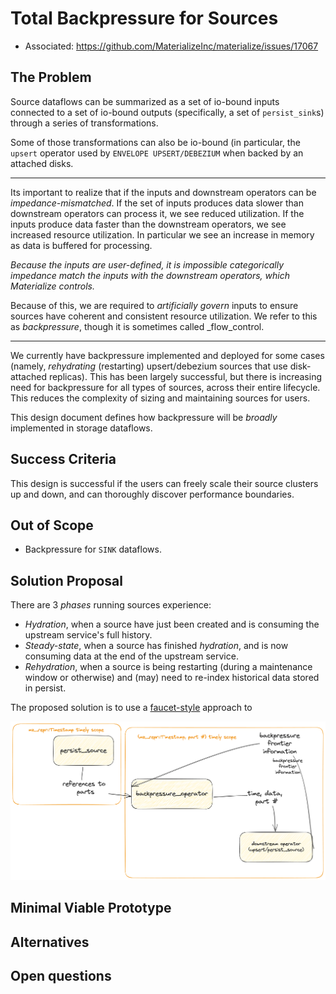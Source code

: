# Total Backpressure for Sources

- Associated: <https://github.com/MaterializeInc/materialize/issues/17067>

<!--
The goal of a design document is to thoroughly discover problems and
examine potential solutions before moving into the delivery phase of
a project. In order to be ready to share, a design document must address
the questions in each of the following sections. Any additional content
is at the discretion of the author.

Note: Feel free to add or remove sections as needed. However, most design
docs should at least keep the suggested sections.
-->

## The Problem

<!--
What is the user problem we want to solve?

The answer to this question should link to at least one open GitHub
issue describing the problem.
-->

Source dataflows can be summarized as a set of io-bound inputs connected to a set of io-bound
outputs (specifically, a set of `persist_sink`s) through a series of transformations.

Some of those transformations can also be io-bound (in particular, the `upsert` operator used by
`ENVELOPE UPSERT/DEBEZIUM` when backed by an attached disks.

---

Its important to realize that if the inputs and downstream operators can be _impedance-mismatched_.
If the set of inputs produces data slower than downstream operators can process it, we see reduced
utilization. If the inputs produce data faster than the downstream operators, we see increased
resource utilization. In particular we see an increase in memory as data is buffered for processing.

_Because the inputs are user-defined, it is impossible categorically impedance match the inputs with
the downstream operators, which Materialize controls._

Because of this, we are required to _artificially govern_ inputs to ensure sources have coherent and
consistent resource utilization. We refer to this as _backpressure_, though it is sometimes called
_flow_control.

---

We currently have backpressure implemented and deployed for some cases (namely, _rehydrating_
(restarting) upsert/debezium sources that use disk-attached replicas). This has been largely
successful, but there is increasing need for backpressure for all types of sources, across their
entire lifecycle. This reduces the complexity of sizing and maintaining sources for users.

This design document defines how backpressure will be _broadly_ implemented in storage dataflows.

## Success Criteria

This design is successful if the users can freely scale their source clusters up and down,
and can thoroughly discover performance boundaries.

## Out of Scope

- Backpressure for `SINK` dataflows.

## Solution Proposal

There are 3 _phases_ running sources experience:

- _Hydration_, when a source have just been created and is consuming the upstream service's full history.
- _Steady-state_, when a source has finished _hydration_, and is now consuming data at the end of the upstream
service.
- _Rehydration_, when a source is being restarting (during a maintenance window or otherwise) and (may) need to
re-index historical data stored in persist.

The proposed solution is to use a [faucet-style](https://andrea.lattuada.me/assets/faucet-beyondmr16.pdf)
approach to 

![rehydration implementation](static/20230831_source_total_backpressure_rehydration.png)

<!--
What is your preferred solution, and why have you chosen it over the
alternatives? Start this section with a brief, high-level summary.

This is your opportunity to clearly communicate your chosen design. For any
design document, the appropriate level of technical details depends both on
the target reviewers and the nature of the design that is being proposed.
A good rule of thumb is that you should strive for the minimum level of
detail that fully communicates the proposal to your reviewers. If you're
unsure, reach out to your manager for help.

Remember to document any dependencies that may need to break or change as a
result of this work.
-->

## Minimal Viable Prototype

<!--
Build and share the minimal viable version of your project to validate the
design, value, and user experience. Depending on the project, your prototype
might look like:

- A Figma wireframe, or fuller prototype
- SQL syntax that isn't actually attached to anything on the backend
- A hacky but working live demo of a solution running on your laptop or in a
  staging environment

The best prototypes will be validated by Materialize team members as well
as prospects and customers. If you want help getting your prototype in front
of external folks, reach out to the Product team in #product.

This step is crucial for de-risking the design as early as possible and a
prototype is required in most cases. In _some_ cases it can be beneficial to
get eyes on the initial proposal without a prototype. If you think that
there is a good reason for skpiping or delaying the prototype, please
explicitly mention it in this section and provide details on why you you'd
like to skip or delay it.
-->

## Alternatives

<!--
What other solutions were considered, and why weren't they chosen?

This is your chance to demonstrate that you've fully discovered the problem.
Alternative solutions can come from many places, like: you or your Materialize
team members, our customers, our prospects, academic research, prior art, or
competitive research. One of our company values is to "do the reading" and
to "write things down." This is your opportunity to demonstrate both!
-->

## Open questions

<!--
What is left unaddressed by this design document that needs to be
closed out?

When a design document is authored and shared, there might still be
open questions that need to be explored. Through the design document
process, you are responsible for getting answers to these open
questions. All open questions should be answered by the time a design
document is merged.
-->
